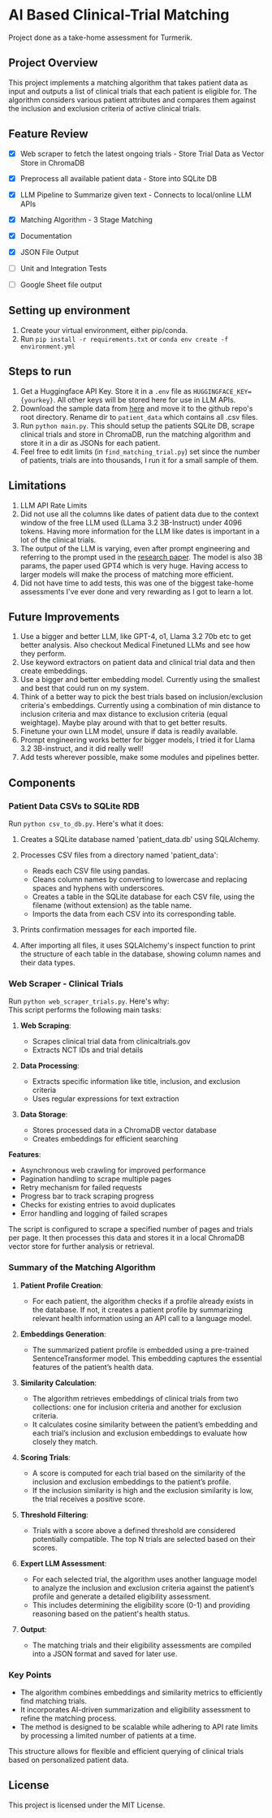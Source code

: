 ﻿# AI Based Clinical-Trial Matching

Project done as a take-home assessment for Turmerik.

## Project Overview

This project implements a matching algorithm that takes patient data as input and outputs a list of clinical trials that each patient is eligible for. The algorithm considers various patient attributes and compares them against the inclusion and exclusion criteria of active clinical trials.

## Feature Review
- [x] Web scraper to fetch the latest ongoing trials - Store Trial Data as Vector Store in ChromaDB
- [x] Preprocess all available patient data - Store into SQLite DB
- [x] LLM Pipeline to Summarize given text - Connects to local/online LLM APIs
- [x] Matching Algorithm - 3 Stage Matching
- [x] Documentation
- [x] JSON File Output 
- [ ] Unit and Integration Tests
- [ ] Google Sheet file output


## Setting up environment
1. Create your virtual environment, either pip/conda.
2. Run `pip install -r requirements.txt` or `conda env create -f environment.yml`

## Steps to run
1. Get a Huggingface API Key. Store it in a `.env` file as `HUGGINGFACE_KEY={yourkey}`. All other keys will be stored here for use in LLM APIs.
2. Download the sample data from [here](https://mitre.box.com/shared/static/aw9po06ypfb9hrau4jamtvtz0e5ziucz.zip) and move it to the github repo's root directory. Rename dir to `patient_data` which contains all .csv files.
3. Run `python main.py`. This should setup the patients SQLite DB, scrape clinical trials and store in ChromaDB, run the matching algorithm and store it in a dir as JSONs for each patient.
4. Feel free to edit limits (in `find_matching_trial.py`) set since the number of patients, trials are into thousands, I run it for a small sample of them.

## Limitations
1. LLM API Rate Limits
2. Did not use all the columns like dates of patient data due to the context window of the free LLM used (LLama 3.2 3B-Instruct) under 4096 tokens. Having more information for the LLM like dates is important in a lot of the clinical trials.
3. The output of the LLM is varying, even after prompt engineering and referring to the prompt used in the [research paper](https://arxiv.org/pdf/2402.05125). The model is also 3B params, the paper used GPT4 which is very huge. Having access to larger models will make the process of matching more efficient.
4. Did not have time to add tests, this was one of the biggest take-home assessments I've ever done and very rewarding as I got to learn a lot.

## Future Improvements
1. Use a bigger and better LLM, like GPT-4, o1, Llama 3.2 70b etc to get better analysis. Also checkout Medical Finetuned LLMs and see how they perform.
2. Use keyword extractors on patient data and clinical trial data and then create embeddings.
3. Use a bigger and better embedding model. Currently using the smallest and best that could run on my system.
4. Think of a better way to pick the best trials based on inclusion/exclusion criteria's embeddings. Currently using a combination of min distance to inclusion criteria and max distance to exclusion criteria (equal weightage). Maybe play around with that to get better results.
5. Finetune your own LLM model, unsure if data is readily available.
6. Prompt engineering works better for bigger models, I tried it for Llama 3.2 3B-instruct, and it did really well!
7. Add tests wherever possible, make some modules and pipelines better.

## Components
### Patient Data CSVs to SQLite RDB
Run `python csv_to_db.py`. Here's what it does:
1. Creates a SQLite database named 'patient_data.db' using SQLAlchemy.
2. Processes CSV files from a directory named 'patient_data':
    - Reads each CSV file using pandas.
    - Cleans column names by converting to lowercase and replacing spaces and hyphens with underscores.
    - Creates a table in the SQLite database for each CSV file, using the filename (without extension) as the table name.
    - Imports the data from each CSV into its corresponding table.

3. Prints confirmation messages for each imported file.
4. After importing all files, it uses SQLAlchemy's inspect function to print the structure of each table in the database, showing column names and their data types.

### Web Scraper - Clinical Trials
Run `python web_scraper_trials.py`. Here's why:<br>
This script performs the following main tasks:

1. **Web Scraping**: 
   - Scrapes clinical trial data from clinicaltrials.gov
   - Extracts NCT IDs and trial details

2. **Data Processing**:
   - Extracts specific information like title, inclusion, and exclusion criteria
   - Uses regular expressions for text extraction

3. **Data Storage**:
   - Stores processed data in a ChromaDB vector database
   - Creates embeddings for efficient searching

**Features**:

- Asynchronous web crawling for improved performance
- Pagination handling to scrape multiple pages
- Retry mechanism for failed requests
- Progress bar to track scraping progress
- Checks for existing entries to avoid duplicates
- Error handling and logging of failed scrapes


The script is configured to scrape a specified number of pages and trials per page. It then processes this data and stores it in a local ChromaDB vector store for further analysis or retrieval.

### Summary of the Matching Algorithm

1. **Patient Profile Creation**: 
   - For each patient, the algorithm checks if a profile already exists in the database. If not, it creates a patient profile by summarizing relevant health information using an API call to a language model.

2. **Embeddings Generation**: 
   - The summarized patient profile is embedded using a pre-trained SentenceTransformer model. This embedding captures the essential features of the patient’s health data.

3. **Similarity Calculation**: 
   - The algorithm retrieves embeddings of clinical trials from two collections: one for inclusion criteria and another for exclusion criteria. 
   - It calculates cosine similarity between the patient’s embedding and each trial’s inclusion and exclusion embeddings to evaluate how closely they match.

4. **Scoring Trials**: 
   - A score is computed for each trial based on the similarity of the inclusion and exclusion embeddings to the patient’s profile. 
   - If the inclusion similarity is high and the exclusion similarity is low, the trial receives a positive score.

5. **Threshold Filtering**: 
   - Trials with a score above a defined threshold are considered potentially compatible. The top N trials are selected based on their scores.

6. **Expert LLM Assessment**: 
   - For each selected trial, the algorithm uses another language model to analyze the inclusion and exclusion criteria against the patient’s profile and generate a detailed eligibility assessment. 
   - This includes determining the eligibility score (0-1) and providing reasoning based on the patient's health status.

7. **Output**: 
   - The matching trials and their eligibility assessments are compiled into a JSON format and saved for later use.

### Key Points
- The algorithm combines embeddings and similarity metrics to efficiently find matching trials.
- It incorporates AI-driven summarization and eligibility assessment to refine the matching process.
- The method is designed to be scalable while adhering to API rate limits by processing a limited number of patients at a time. 

This structure allows for flexible and efficient querying of clinical trials based on personalized patient data.

## License

This project is licensed under the MIT License.
